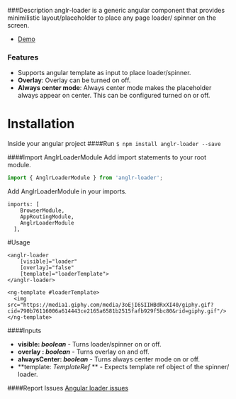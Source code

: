 ###Description
anglr-loader is a generic angular component that provides minimilistic layout/placeholder to place any page loader/ spinner on the screen.
- [Demo](https://ajazhmd.github.io/anglr-loader-demo/ "Demo")


### Features

- Supports angular template as input to place loader/spinner.
- **Overlay**: Overlay can be turned on off.
- **Always center mode**: Always center mode makes the placeholder always appear on center. This can be configured turned on or off.

# Installation
Inside your angular project 
####Run
`$ npm install anglr-loader --save`

####Import AnglrLoaderModule
Add import statements to your root module.
```javascript
import { AnglrLoaderModule } from 'anglr-loader';
```

Add AnglrLoaderModule in your imports.
```
imports: [
    BrowserModule,
    AppRoutingModule,
    AnglrLoaderModule
  ],
````

#Usage
```
<anglr-loader 
	[visible]="loader" 
	[overlay]="false" 
	[template]="loaderTemplate">
</anglr-loader>

<ng-template #loaderTemplate>
  <img src="https://media1.giphy.com/media/3oEjI6SIIHBdRxXI40/giphy.gif?cid=790b76116006a614443ce2165a6581b2515fafb929f5bc80&rid=giphy.gif"/>
</ng-template>
```

####Inputs

- **visible: *boolean***  - Turns loader/spinner on or off.
- **overlay : *boolean***  - Turns overlay on and off.
- **alwaysCenter: *boolean***  - Turns always center mode on or off.
- **template: *TemplateRef*  ** - Expects template ref object of the spinner/ loader.

####Report Issues
[Angular loader issues](https://github.com/ajazhmd/anglr-loader-demo/issues "Angular loader issues")

